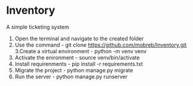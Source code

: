 # Inventory
A simple ticketing system
1. Open the terminal and navigate to the created folder
2. Use the command - git clone https://github.com/mobreb/Inventory.git
3.Create a virtual environment - python -m venv venv
4. Activate the enironment - source venv/bin/activate
5. Install requirenments - pip install -r requirements.txt
6. Migrate the project - python manage.py migrate
7. Run the server - python manage.py runserver
